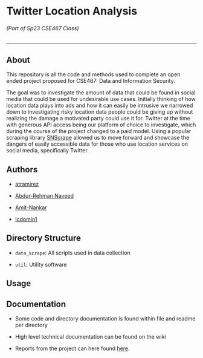 # Twitter Location Analysis

###### (Part of Sp23 CSE467 Class)
---

## About

This repository is all the code and methods used to complete an open ended project proposed for CSE467: Data and Information Security.

The goal was to investigate the amount of data that could be found in social media that could be used for undesirable use cases.
Initially thinking of how location data plays into ads and how it can easily be intrusive we narrowed down to investigating risky location data people could be giving up without realizing the damage a motivated party could use it for.
Twitter at the time with generous API access being our platform of choice to investigate, which during the course of the project changed to a paid model. Using a popular scraping library [SNScrape](https://github.com/JustAnotherArchivist/snscrape) allowed us to move forward and showcase the dangers of easily accessible data for those who use location services on social media, specifically Twitter.

## Authors

- [atramirez](https://github.com/atramirez)

- [Abdur-Rehman Naveed](https://github.com/TheAilurusFulgens)

- [Amit-Nankar](https://github.com/Amit-Nankar)

- [lcdomin1](https://github.com/lcdomin1)

## Directory Structure

- `data_scrape`: All scripts used in data collection

- `util`: Utility software

## Usage

## Documentation

- Some code and directory documentation is found within file and readme per directory

- High level technical documentation can be found on the wiki

- Reports from the project can here found [here]().
